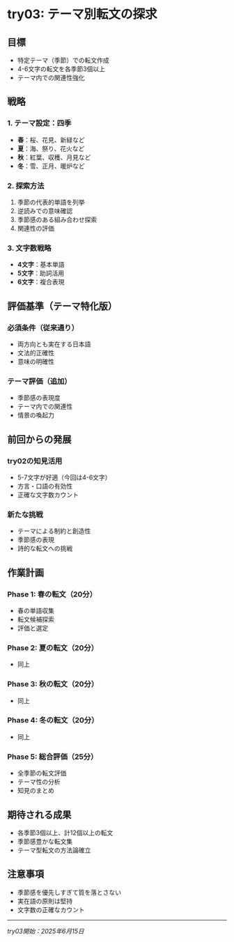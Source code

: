 # try03: テーマ別転文の探求

## 目標
- 特定テーマ（季節）での転文作成
- 4-6文字の転文を各季節3個以上
- テーマ内での関連性強化

## 戦略

### 1. テーマ設定：四季
- **春**：桜、花見、新緑など
- **夏**：海、祭り、花火など
- **秋**：紅葉、収穫、月見など
- **冬**：雪、正月、暖炉など

### 2. 探索方法
1. 季節の代表的単語を列挙
2. 逆読みでの意味確認
3. 季節感のある組み合わせ探索
4. 関連性の評価

### 3. 文字数戦略
- **4文字**：基本単語
- **5文字**：助詞活用
- **6文字**：複合表現

## 評価基準（テーマ特化版）

### 必須条件（従来通り）
- 両方向とも実在する日本語
- 文法的正確性
- 意味の明確性

### テーマ評価（追加）
- 季節感の表現度
- テーマ内での関連性
- 情景の喚起力

## 前回からの発展

### try02の知見活用
- 5-7文字が好適（今回は4-6文字）
- 方言・口語の有効性
- 正確な文字数カウント

### 新たな挑戦
- テーマによる制約と創造性
- 季節感の表現
- 詩的な転文への挑戦

## 作業計画

### Phase 1: 春の転文（20分）
- 春の単語収集
- 転文候補探索
- 評価と選定

### Phase 2: 夏の転文（20分）
- 同上

### Phase 3: 秋の転文（20分）
- 同上

### Phase 4: 冬の転文（20分）
- 同上

### Phase 5: 総合評価（25分）
- 全季節の転文評価
- テーマ性の分析
- 知見のまとめ

## 期待される成果
- 各季節3個以上、計12個以上の転文
- 季節感豊かな転文集
- テーマ型転文の方法論確立

## 注意事項
- 季節感を優先しすぎて質を落とさない
- 実在語の原則は堅持
- 文字数の正確なカウント

---
*try03開始：2025年6月15日*